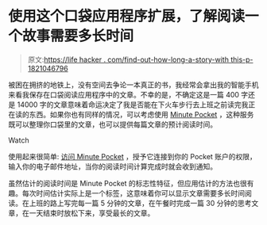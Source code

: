 # 使用这个口袋应用程序扩展，了解阅读一个故事需要多长时间

> 原文:[https://life hacker . com/find-out-how-long-a-story-with this-p-1821046796](https://lifehacker.com/find-out-how-long-a-story-will-take-to-read-with-this-p-1821046796)

被困在拥挤的地铁上，没有空间去争论一本真正的书，我经常会拿出我的智能手机来看我保存在口袋阅读应用程序中的文章。不幸的是，不确定这是一篇 400 字还是 14000 字的文章意味着命运决定了我是否能在下火车步行去上班之前读完我正在读的东西。如果你也有同样的情况，可以考虑使用 [Minute Pocket](https://minute-pocket.com/) ，这种服务既可以整理你口袋里的文章，也可以提供每篇文章的预计阅读时间。

Watch

使用起来很简单: [访问 Minute Pocket](https://minute-pocket.com/) ，授予它连接到你的 Pocket 账户的权限，输入你的电子邮件地址，当你的阅读时间计算完成时就会收到通知。

虽然估计的阅读时间是 Minute Pocket 的标志性特征，但应用估计的方法也很有趣。每次时间估计实际上是一个标签，这意味着你可以显示文章需要多长时间阅读。在上班的路上写完每一篇 5 分钟的文章，在午餐时完成一篇 30 分钟的思考文章，在一天结束时放松下来，享受最长的文章。